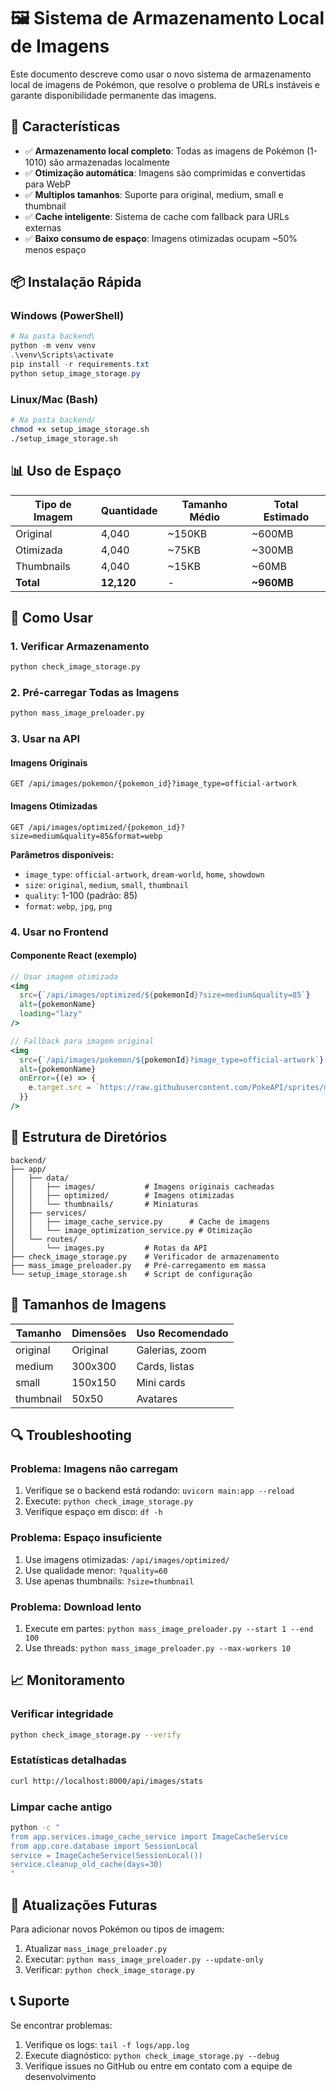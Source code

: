# 🖼️ Sistema de Armazenamento Local de Imagens

Este documento descreve como usar o novo sistema de armazenamento local de imagens de Pokémon, que resolve o problema de URLs instáveis e garante disponibilidade permanente das imagens.

## 🚀 Características

- ✅ **Armazenamento local completo**: Todas as imagens de Pokémon (1-1010) são armazenadas localmente
- ✅ **Otimização automática**: Imagens são comprimidas e convertidas para WebP
- ✅ **Multiplos tamanhos**: Suporte para original, medium, small e thumbnail
- ✅ **Cache inteligente**: Sistema de cache com fallback para URLs externas
- ✅ **Baixo consumo de espaço**: Imagens otimizadas ocupam ~50% menos espaço

## 📦 Instalação Rápida

### Windows (PowerShell)
```powershell
# Na pasta backend\
python -m venv venv
.\venv\Scripts\activate
pip install -r requirements.txt
python setup_image_storage.py
```

### Linux/Mac (Bash)
```bash
# Na pasta backend/
chmod +x setup_image_storage.sh
./setup_image_storage.sh
```

## 📊 Uso de Espaço

| Tipo de Imagem | Quantidade | Tamanho Médio | Total Estimado |
|----------------|------------|---------------|----------------|
| Original       | 4,040      | ~150KB        | ~600MB         |
| Otimizada      | 4,040      | ~75KB         | ~300MB         |
| Thumbnails     | 4,040      | ~15KB         | ~60MB          |
| **Total**      | **12,120** | -             | **~960MB**     |

## 🔧 Como Usar

### 1. Verificar Armazenamento
```bash
python check_image_storage.py
```

### 2. Pré-carregar Todas as Imagens
```bash
python mass_image_preloader.py
```

### 3. Usar na API

#### Imagens Originais
```
GET /api/images/pokemon/{pokemon_id}?image_type=official-artwork
```

#### Imagens Otimizadas
```
GET /api/images/optimized/{pokemon_id}?size=medium&quality=85&format=webp
```

**Parâmetros disponíveis:**
- `image_type`: `official-artwork`, `dream-world`, `home`, `showdown`
- `size`: `original`, `medium`, `small`, `thumbnail`
- `quality`: 1-100 (padrão: 85)
- `format`: `webp`, `jpg`, `png`

### 4. Usar no Frontend

#### Componente React (exemplo)
```jsx
// Usar imagem otimizada
<img 
  src={`/api/images/optimized/${pokemonId}?size=medium&quality=85`}
  alt={pokemonName}
  loading="lazy"
/>

// Fallback para imagem original
<img 
  src={`/api/images/pokemon/${pokemonId}?image_type=official-artwork`}
  alt={pokemonName}
  onError={(e) => {
    e.target.src = `https://raw.githubusercontent.com/PokeAPI/sprites/master/sprites/pokemon/other/official-artwork/${pokemonId}.png`;
  }}
/>
```

## 📁 Estrutura de Diretórios

```
backend/
├── app/
│   ├── data/
│   │   ├── images/           # Imagens originais cacheadas
│   │   ├── optimized/        # Imagens otimizadas
│   │   └── thumbnails/       # Miniaturas
│   ├── services/
│   │   ├── image_cache_service.py      # Cache de imagens
│   │   └── image_optimization_service.py # Otimização
│   └── routes/
│       └── images.py         # Rotas da API
├── check_image_storage.py    # Verificador de armazenamento
├── mass_image_preloader.py   # Pré-carregamento em massa
└── setup_image_storage.sh    # Script de configuração
```

## 🎯 Tamanhos de Imagens

| Tamanho   | Dimensões | Uso Recomendado |
|-----------|-----------|-----------------|
| original  | Original  | Galerias, zoom  |
| medium    | 300x300   | Cards, listas   |
| small     | 150x150   | Mini cards      |
| thumbnail | 50x50     | Avatares        |

## 🔍 Troubleshooting

### Problema: Imagens não carregam
1. Verifique se o backend está rodando: `uvicorn main:app --reload`
2. Execute: `python check_image_storage.py`
3. Verifique espaço em disco: `df -h`

### Problema: Espaço insuficiente
1. Use imagens otimizadas: `/api/images/optimized/`
2. Use qualidade menor: `?quality=60`
3. Use apenas thumbnails: `?size=thumbnail`

### Problema: Download lento
1. Execute em partes: `python mass_image_preloader.py --start 1 --end 100`
2. Use threads: `python mass_image_preloader.py --max-workers 10`

## 📈 Monitoramento

### Verificar integridade
```bash
python check_image_storage.py --verify
```

### Estatísticas detalhadas
```bash
curl http://localhost:8000/api/images/stats
```

### Limpar cache antigo
```bash
python -c "
from app.services.image_cache_service import ImageCacheService
from app.core.database import SessionLocal
service = ImageCacheService(SessionLocal())
service.cleanup_old_cache(days=30)
"
```

## 🔄 Atualizações Futuras

Para adicionar novos Pokémon ou tipos de imagem:

1. Atualizar `mass_image_preloader.py`
2. Executar: `python mass_image_preloader.py --update-only`
3. Verificar: `python check_image_storage.py`

## 📞 Suporte

Se encontrar problemas:
1. Verifique os logs: `tail -f logs/app.log`
2. Execute diagnóstico: `python check_image_storage.py --debug`
3. Verifique issues no GitHub ou entre em contato com a equipe de desenvolvimento